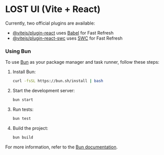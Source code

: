 # LOST UI (Vite + React)

Currently, two official plugins are available:

- [@vitejs/plugin-react](https://github.com/vitejs/vite-plugin-react/blob/main/packages/plugin-react/README.md) uses [Babel](https://babeljs.io/) for Fast Refresh
- [@vitejs/plugin-react-swc](https://github.com/vitejs/vite-plugin-react-swc) uses [SWC](https://swc.rs/) for Fast Refresh

### Using Bun

To use [Bun](https://bun.sh/) as your package manager and task runner, follow these steps:

1. Install Bun:
    ```sh
    curl -fsSL https://bun.sh/install | bash
    ```

2. Start the development server:
    ```sh
    bun start
    ```

3. Run tests:
    ```sh
    bun test
    ```

4. Build the project:
    ```sh
    bun build
    ```

For more information, refer to the [Bun documentation](https://bun.sh/docs).